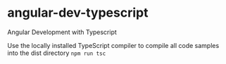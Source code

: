 # angular-dev-typescript
Angular Development with Typescript

Use the locally installed TypeScript compiler to compile all code samples into the dist directory
`npm run tsc`
